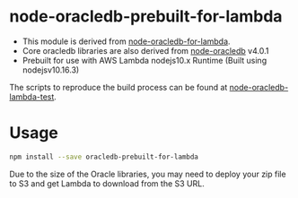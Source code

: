 # node-oracledb-prebuilt-for-lambda

 - This module is derived from [node-oracledb-for-lambda](https://github.com/nalbion/node-oracledb-for-lambda). 
 - Core oracledb libraries are also derived from [node-oracledb](https://github.com/oracle/node-oracledb) v4.0.1
 - Prebuilt for use with AWS Lambda nodejs10.x Runtime (Built using nodejsv10.16.3)
 
The scripts to reproduce the build process can be found at [node-oracledb-lambda-test](https://github.com/romanbalayan/node-oracledb-lambda-test). 

# Usage

```bash
npm install --save oracledb-prebuilt-for-lambda
```

Due to the size of the Oracle libraries, you may need to deploy your zip file to S3 and get Lambda to download from the S3 URL.
